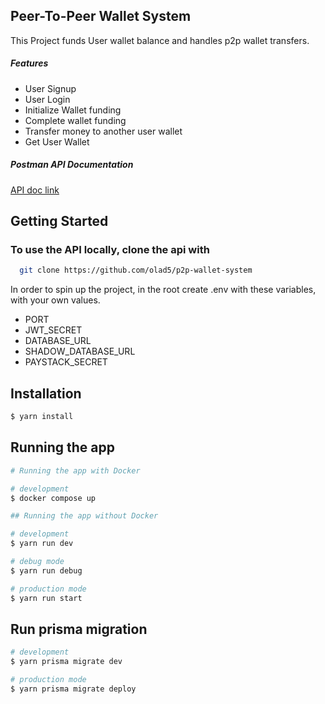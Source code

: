 ## Peer-To-Peer Wallet System

This Project funds User wallet balance and handles p2p wallet transfers.

##### Features

* User Signup
* User Login
* Initialize Wallet funding
* Complete wallet funding
* Transfer money to another user wallet
* Get User Wallet

##### Postman API Documentation

[API doc link](https://documenter.getpostman.com/view/19165940/VUjLLn8g#01dbf4aa-e947-4543-8e83-4c49d511b53c)

## Getting Started
### To use the API locally, clone the api with
```bash
  git clone https://github.com/olad5/p2p-wallet-system
```
In order to spin up the project, in the root create .env with these variables, with your own values.

* PORT
* JWT_SECRET
* DATABASE_URL
* SHADOW_DATABASE_URL
* PAYSTACK_SECRET

## Installation

```bash
$ yarn install
```

## Running the app

```bash
# Running the app with Docker

# development
$ docker compose up

```



```bash
## Running the app without Docker

# development
$ yarn run dev

# debug mode
$ yarn run debug

# production mode
$ yarn run start
```

## Run prisma migration

```bash
# development
$ yarn prisma migrate dev

# production mode
$ yarn prisma migrate deploy
```

